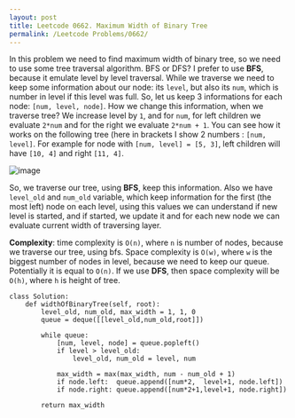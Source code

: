 ```yaml
---
layout: post
title: Leetcode 0662. Maximum Width of Binary Tree
permalink: /Leetcode Problems/0662/
---
```


In this problem we need to find maximum width of binary tree, so we need to use some tree traversal algorithm. BFS or DFS? I prefer to use **BFS**, because it emulate level by level traversal. While we traverse we need to keep some information about our node: its `level`, but also its `num`, which is number in level if this level was full. So, let us keep 3 informations for each node: `[num, level, node]`. How we change this information, when we traverse tree? We increase level by `1`, and for `num`, for left children we evaluate `2*num` and for the right we evaluate `2*num + 1`.  You can see how it works on the following tree (here in brackets I show 2 numbers : `[num, level]`. For example for node with `[num, level] = [5, 3]`, left children will have `[10, 4]` and right `[11, 4]`.

![image](https://assets.leetcode.com/users/images/38d6acca-03cc-4e3f-a95d-190af6757a82_1594280740.1000175.png)

So, we traverse our tree, using **BFS**, keep this information. Also we have `level_old` and `num_old` variable, which keep information for the first (the most left) node on each level, using this values we can understand if new level is started, and if started, we update it and for each new node we can evaluate current width of traversing layer.

**Complexity**: time complexity is `O(n)`, where `n` is number of nodes, because we traverse our tree, using bfs. Space complexity is `O(w)`, where `w` is the biggest number of nodes in level, because we need to keep our queue. Potentially it is equal to `O(n)`. If we use **DFS**, then space complexity will be `O(h)`, where `h` is height of tree.




```
class Solution:
    def widthOfBinaryTree(self, root):
        level_old, num_old, max_width = 1, 1, 0
        queue = deque([[level_old,num_old,root]])

        while queue:    
            [num, level, node] = queue.popleft()
            if level > level_old:
                level_old, num_old = level, num
                
            max_width = max(max_width, num - num_old + 1)
            if node.left:  queue.append([num*2,  level+1, node.left])
            if node.right: queue.append([num*2+1,level+1, node.right])
                
        return max_width
```